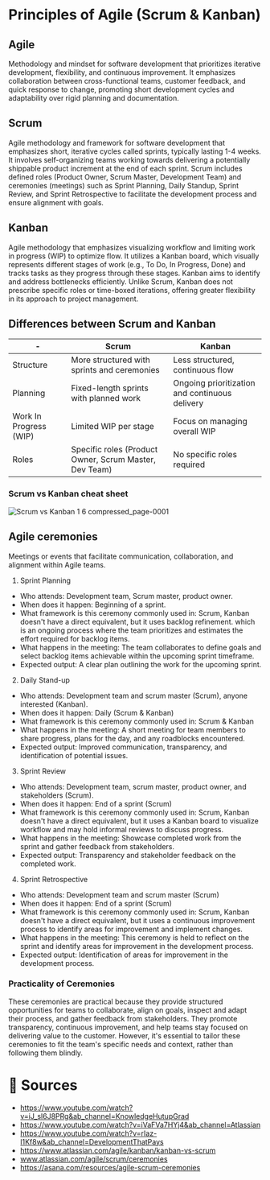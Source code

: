 # Principles of Agile (Scrum & Kanban)

## Agile
Methodology and mindset for software development that prioritizes iterative development, flexibility, and continuous improvement. It emphasizes collaboration between cross-functional teams, customer feedback, and quick response to change, promoting short development cycles and adaptability over rigid planning and documentation.

## Scrum
Agile methodology and framework for software development that emphasizes short, iterative cycles called sprints, typically lasting 1-4 weeks. It involves self-organizing teams working towards delivering a potentially shippable product increment at the end of each sprint. Scrum includes defined roles (Product Owner, Scrum Master, Development Team) and ceremonies (meetings) such as Sprint Planning, Daily Standup, Sprint Review, and Sprint Retrospective to facilitate the development process and ensure alignment with goals.

## Kanban

Agile methodology that emphasizes visualizing workflow and limiting work in progress (WIP) to optimize flow. It utilizes a Kanban board, which visually represents different stages of work (e.g., To Do, In Progress, Done) and tracks tasks as they progress through these stages. Kanban aims to identify and address bottlenecks efficiently. Unlike Scrum, Kanban does not prescribe specific roles or time-boxed iterations, offering greater flexibility in its approach to project management.

## Differences between Scrum and Kanban

| -| Scrum | Kanban |
|------------------------|-------|--------|
| Structure|More structured with sprints and ceremonies | Less structured, continuous flow |
| Planning |	Fixed-length sprints with planned work | Ongoing prioritization and continuous delivery |
| Work In Progress (WIP) | Limited WIP per stage | Focus on managing overall WIP |
| Roles | Specific roles (Product Owner, Scrum Master, Dev Team) | No specific roles required |

### Scrum vs Kanban cheat sheet
![Scrum vs Kanban 1 6 compressed_page-0001](https://github.com/A-lHasan-AlKhatib/DevOps-Playground/assets/47783147/54eb45a7-016d-48f5-a60d-fc8213221f6b)

## Agile ceremonies

Meetings or events that facilitate communication, collaboration, and alignment within Agile teams.

1. Sprint Planning
 - Who attends: Development team, Scrum master, product owner.
- When does it happen: Beginning of a sprint.
- What framework is this ceremony commonly used in: Scrum, Kanban doesn't have a direct equivalent, but it uses backlog refinement. which is an ongoing process where the team prioritizes and estimates the effort required for backlog items.
- What happens in the meeting: The team collaborates to define goals and select backlog items achievable within the upcoming sprint timeframe.
- Expected output: A clear plan outlining the work for the upcoming sprint.
2. Daily Stand-up
- Who attends: Development team and scrum master (Scrum), anyone interested (Kanban).
- When does it happen: Daily (Scrum & Kanban)
- What framework is this ceremony commonly used in: Scrum & Kanban
- What happens in the meeting: A short meeting for team members to share progress, plans for the day, and any roadblocks encountered.
- Expected output: Improved communication, transparency, and identification of potential issues.
3. Sprint Review
- Who attends: Development team, scrum master, product owner, and stakeholders (Scrum).
- When does it happen: End of a sprint (Scrum)
- What framework is this ceremony commonly used in: Scrum, Kanban doesn't have a direct equivalent, but it uses a Kanban board to visualize workflow and may hold informal reviews to discuss progress.
- What happens in the meeting: Showcase completed work from the sprint and gather feedback from stakeholders.
- Expected output: Transparency and stakeholder feedback on the completed work.
4. Sprint Retrospective
- Who attends: Development team and scrum master (Scrum)
- When does it happen: End of a sprint (Scrum)
- What framework is this ceremony commonly used in: Scrum, Kanban doesn't have a direct equivalent, but it uses a continuous improvement process to identify areas for improvement and implement changes.
- What happens in the meeting: This ceremony is held to reflect on the sprint and identify areas for improvement in the development process.
- Expected output: Identification of areas for improvement in the development process.

### Practicality of Ceremonies

These ceremonies are practical because they provide structured opportunities for teams to collaborate, align on goals, inspect and adapt their process, and gather feedback from stakeholders. They promote transparency, continuous improvement, and help teams stay focused on delivering value to the customer. However, it's essential to tailor these ceremonies to fit the team's specific needs and context, rather than following them blindly.

# 🔗 Sources
- https://www.youtube.com/watch?v=iJ_sl6J8PRg&ab_channel=KnowledgeHutupGrad
- https://www.youtube.com/watch?v=iVaFVa7HYj4&ab_channel=Atlassian
- https://www.youtube.com/watch?v=rIaz-l1Kf8w&ab_channel=DevelopmentThatPays
- https://www.atlassian.com/agile/kanban/kanban-vs-scrum
- www.atlassian.com/agile/scrum/ceremonies
- https://asana.com/resources/agile-scrum-ceremonies